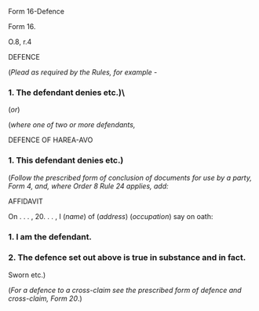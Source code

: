 Form 16-Defence

Form 16.

O.8, r.4

DEFENCE

(*Plead as required by the Rules, for example* -

### 1\. The defendant denies etc.)\
(*or*)

(*where one of two or more defendants,*

DEFENCE OF HAREA-AVO

### 1\. This defendant denies etc.)

(*Follow the prescribed form of conclusion of documents for use by a
party, Form 4, and, where Order 8 Rule 24 applies, add:*

AFFIDAVIT

On . . . , 20. . . , I (*name*) of (*address*) (*occupation*) say on
oath:

### 1\. I am the defendant.

### 2\. The defence set out above is true in substance and in fact.

Sworn etc.)

(*For a defence to a cross-claim see the prescribed form of defence and
cross-claim, Form 20*.)

